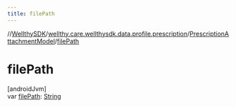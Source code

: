 ```yaml
---
title: filePath
---
```

//[WellthySDK](../../../index.html)/[wellthy.care.wellthysdk.data.profile.prescription](../index.html)/[PrescriptionAttachmentModel](index.html)/[filePath](file-path.html)



# filePath



[androidJvm]\
var [filePath](file-path.html): [String](https://kotlinlang.org/api/latest/jvm/stdlib/kotlin/-string/index.html)




